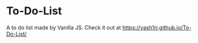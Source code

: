 # To-Do-List
A to do list made by Vanilla JS. Check it out at https://yash1rj.github.io/To-Do-List/
